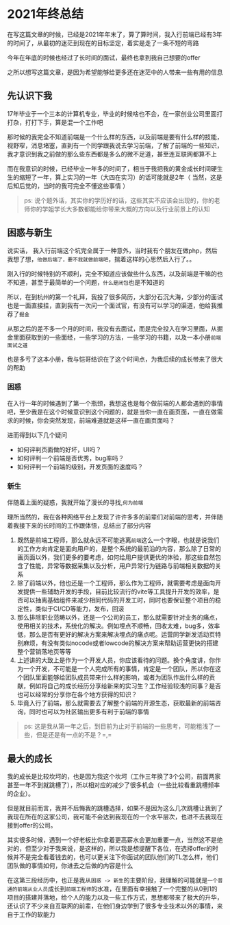 # 2021年终总结

在写这篇文章的时候，已经是2021年年末了，算了算时间，我入行前端已经有3年的时间了，从最初的迷茫到现在的目标坚定，着实是走了一条不短的弯路

今年在年底的时候也经过了长时间的面试，最终也拿到我自己想要的offer

之所以想写这篇文章，是因为希望能够给更多还在迷茫中的人带来一些有用的信息

## 先认识下我

17年毕业于一个三本的计算机专业，毕业的时候啥也不会，在一家创业公司里面打打杂，打打下手，算是混一个工作吧

那时候的我完全不知道前端是一个什么样的东西，以及前端是要有什么样的技能，视野窄，消息堵塞，直到有一个同学跟我说去学习前端，了解了前端的一些知识，我才意识到我之前做的那么些东西都是多么的微不足道，甚至连互联网都算不上

而在我意识的时候，已经毕业一年多的时间了，相当于我把我的黄金成长时间硬生生的缩短了一年，算上实习的一年（大四在实习）的话可能就是2年（ 当然，这是后知后觉的，当时的我可完全不懂这些事情 ）

> ps: 说个题外话，其实你的学历好的话，这些其实不应该会出现的，你的老师你的学姐学长大多数都能给你带来大概的方向以及行业前景上的认知

## 困惑与新生

说实话， 我入行前端这个坑完全属于一种意外，当时我有个朋友在做php，然后我想了想，`他做后端了，要不我就做前端吧`，揣着这样的心思然后入行了。。

刚入行的时候特别的不顺利，完全不知道应该做些什么东西，以及前端是干嘛的也不知道，甚至于最简单的一个问题，`什么是闭包`也是不知道的

所以，在到杭州的第一个礼拜，我投了很多简历，大部分石沉大海，少部分的面试也是一面直接挂，直到我有一次问一个面试官，有没有可以学习的渠道，他给我推荐了`掘金`

从那之后的差不多一个月的时间，我没有去面试，而是完全投入在学习里面，从掘金里面获取到的一些面经，一些学习的方法，一些学习的书籍，以及一本小册`前端面试之道`

也是多亏了这本小册，我与恺哥结识在了这个时间点，为我后续的成长带来了很大的帮助

### 困惑

在入行一年的时候遇到了第一个瓶颈，我想这也是每个做前端的人都会遇到的事情吧，至少我是在这个时候意识到这个问题的，就是当你一直在画页面，一直在做需求的时候，你会突然发现，前端难道就是这样一直在画页面吗？

进而得到以下几个疑问

- 如何评判页面做的好坏，UI吗？
- 如何评判一个前端是否优秀，bug率吗？
- 如何评判一个前端的级别，开发页面的速度吗？

### 新生

伴随着上面的疑惑，我就开始了漫长的寻找,`何为前端`

理所当然的，我在各种网络平台上发现了许许多多的前辈们对前端的思考，并伴随着我接下来的长时间的工作跟体悟，总结出了部分内容

1. 既然是前端工程师，那么就永远不可能逃离`前端`这么一个字眼，也就是说我们的工作方向肯定是面向用户的，是整个系统的最前沿的内容，那么除了日常的画页面以外，我们更多的要考虑，如何给用户提供更优的体验，那这些自然包含了性能，异常等数据采集以及分析，用户异常行为链路与前端相关数据的关系
2. 除了前端以外，他也还是一个工程师，那么作为工程师，就需要考虑是面向开发提供一些辅助开发的手段，目前比较流行的vite等工具提升开发的效率，是否可以抽离基础组件来减少相同代码的开发工时，同时也要保证整个项目的稳定性，类似于CI/CD等能力，发布，回滚
3. 那么排除职业范畴以外，还是一个公司的员工，那么就需要针对业务的痛点，使用相关的技术，系统化的解决。例如埋点不顺畅，回收太难，bug多，效率低，那么是否有更好的解决方案来解决埋点的痛点呢。运营同学新发活动页特别麻烦，有没有类似nocode或者lowcode的解决方案来帮助运营更快的搭建整个营销落地页等等
4. 上述讲的大致上是作为一个开发人员，你应该看待的问题。换个角度讲，你作为一个开发，不可能是一个人完成所有的事情，肯定是一个团队，所以你在这个团队里面能够给团队成员带来什么样的影响，或者为团队作出什么样的贡献，例如将自己的成长经历分享给新来的实习生？工作经验较浅的同事？是否也可以经常的分享你在各个地方获得的知识？
5. 毕竟入行了前端，那么就需要去了解整个前端的开源生态，获取最新的前端咨询，同时也可以为社区输出更多有利于前端的事情

> ps: 这是我从第一年之后，到目前为止对于前端的一些思考，可能粗浅了一些，但是还是有一点的不是？=,=

## 最大的成长

我的成长是比较坎坷的，也是因为我这个坎坷（工作三年换了3个公司，前面两家甚至一年不到就跳槽了），所以相对应的减少了很多机会（一些比较看重跳槽频率的企业）。

但是就目前而言，我并不后悔我的跳槽选择，如果不是因为这么几次跳槽让我到了我现在所在的这家公司，我可能不会达到我现在的一个水平层次，也进不去我现在接到offer的公司。

其实很多时候，遇到一个好老板比你拿着更高薪水会更加重要一点，当然这不是绝对的，但至少对于我来说，是这样的，所以我是想提醒下各位，在选择offer的时候并不是完全看着钱去的，也可以更关注下你面试的团队他们的TL怎么样，他们团队做的事情如何，你进去之后做的内容是什么

在这第三段经历中，也正是我从`困惑 -> 新生`的主要阶段，我理解的可能就是`一个普通的前端从业人员`成长到`前端工程师`的水准，在里面有幸接触了一个完整的从0到1的项目的搭建并落地，给个人的能力以及一些工作方式，思想都带来了极大的升华，还认识了不少来自互联网的前辈，在他们身边学到了很多专业技术以外的事情，来自于工作的软能力